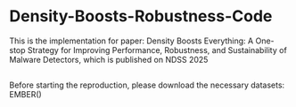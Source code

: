 # Density-Boosts-Robustness-Code
This is the implementation for paper: Density Boosts Everything: A One-stop Strategy for Improving Performance, Robustness, and Sustainability of Malware Detectors, which is published on NDSS 2025


## 
Before starting the reproduction, please download the necessary datasets: EMBER()
